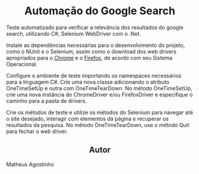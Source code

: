 <h1 align="center">Automação do Google Search</h1>

Teste automatizado para verificar a relevância dos resultados do google search, utilizando C#, Selenium WebDriver com o .Net.

Instale as dependências necessárias para o desenvolvimento do projeto, como o NUnit e o Selenium, assim como o download dos web drivers apropriados para o <a href="https://chromedriver.chromium.org/downloads" target="_blank" >Chrome</a> e o <a href="https://github.com/mozilla/geckodriver" target="_blank">Firefox</a>, de acordo com seu Sistema Operacional. 

Configure o ambiente de teste importando os namespaces necessários para a linguagem C#. Crie uma nova classe adicionando o atributo OneTimeSetUp e outra com OneTimeTearDown.
No método OneTimeSetUp, crie uma nova instância do ChromeDriver e/ou FirefoxDriver e especifique o caminho para a pasta de drivers.

Crie os métodos de teste e utilize os métodos do Selenium para navegar até o site desejado, interagir com elementos da página e recuperar os resultados da pesquisa.
No método OneTimeTearDown, use o método Quit para fechar o web driver.

<h2 align="center">Autor</h2>
Matheus Agostinho



